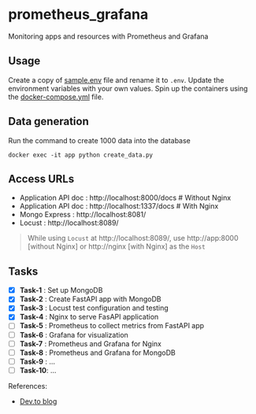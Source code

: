 # prometheus_grafana

Monitoring apps and resources with Prometheus and Grafana

## Usage

Create a copy of [sample.env](./sample.env) file and rename it to `.env`.
Update the environment variables with your own values. Spin up the
containers using the [docker-compose.yml](./docker-compose.yml) file.

## Data generation

Run the command to create 1000 data into the database

```
docker exec -it app python create_data.py
```

## Access URLs

- Application API doc : http://localhost:8000/docs     # Without Nginx
- Application API doc : http://localhost:1337/docs     # With Nginx
- Mongo Express       : http://localhost:8081/
- Locust              : http://localhost:8089/

> While using `Locust` at http://localhost:8089/, use http://app:8000 [without
> Nginx] or http://nginx [with Nginx] as the `Host`

## Tasks

- [x] **Task-1** : Set up MongoDB
- [x] **Task-2** : Create FastAPI app with MongoDB
- [x] **Task-3** : Locust test configuration and testing
- [x] **Task-4** : Nginx to serve FasAPI application
- [ ] **Task-5** : Prometheus to collect metrics from FastAPI app
- [ ] **Task-6** : Grafana for visualization
- [ ] **Task-7** : Prometheus and Grafana for Nginx
- [ ] **Task-8** : Prometheus and Grafana for MongoDB
- [ ] **Task-9** : ...
- [ ] **Task-10**: ...

References:

* [Dev.to blog](https://dev.to/ken_mwaura1/getting-started-monitoring-a-fastapi-app-with-grafana-and-prometheus-a-step-by-step-guide-3fbn)